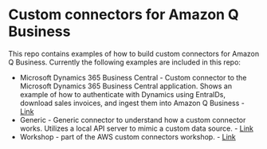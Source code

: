 # Custom connectors for Amazon Q Business

This repo contains examples of how to build custom connectors for Amazon Q Business. Currently the following examples are included in this repo:

* Microsoft Dynamics 365 Business Central - Custom connector to the Microsoft Dynamics 365 Business Central application. Shows an example of how to authenticate with Dynamics using EntraIDs, download sales invoices, and ingest them into Amazon Q Business - [Link](examples/dynamics/)
* Generic - Generic connector to understand how a custom connector works. Utilizes a local API server to mimic a custom data source. - [Link](examples/generic/)
* Workshop - part of the AWS custom connectors workshop. - [Link](examples/workshop/)

